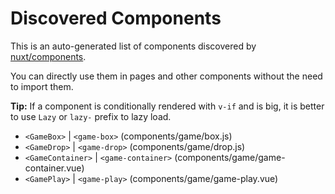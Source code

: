 # Discovered Components

This is an auto-generated list of components discovered by [nuxt/components](https://github.com/nuxt/components).

You can directly use them in pages and other components without the need to import them.

**Tip:** If a component is conditionally rendered with `v-if` and is big, it is better to use `Lazy` or `lazy-` prefix to lazy load.

- `<GameBox>` | `<game-box>` (components/game/box.js)
- `<GameDrop>` | `<game-drop>` (components/game/drop.js)
- `<GameContainer>` | `<game-container>` (components/game/game-container.vue)
- `<GamePlay>` | `<game-play>` (components/game/game-play.vue)
